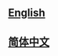 ## <a href='https://mmtracking-zh-cn.readthedocs.io/en/latest/'>English</a>

## <a href='https://mmtracking-zh-cn.readthedocs.io/zh_CN/latest/'>简体中文</a>
